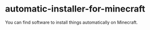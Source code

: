 # automatic-installer-for-minecraft
You can find software to install things automatically on Minecraft.
